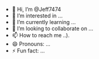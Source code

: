 - 👋 Hi, I’m @Jeff7474
- 👀 I’m interested in ...
- 🌱 I’m currently learning ...
- 💞️ I’m looking to collaborate on ...
- 📫 How to reach me ..).
- 😄 Pronouns: ...
- ⚡ Fun fact: ...

<!---
Jeff7474/Jeff7474 is a ✨ special ✨ repository because its `README.md` (this file) appears on your GitHub profile.
You can click the Preview link to take a look at your changes.
--->
